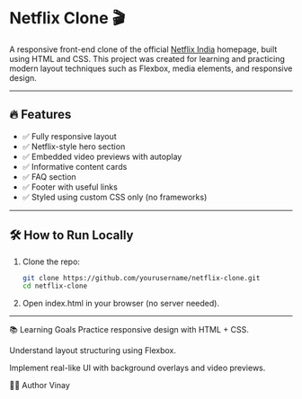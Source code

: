 # Netflix Clone 🎬

A responsive front-end clone of the official [Netflix India](https://www.netflix.com/in/) homepage, built using HTML and CSS. This project was created for learning and practicing modern layout techniques such as Flexbox, media elements, and responsive design.


---

## 🔥 Features

- ✅ Fully responsive layout
- ✅ Netflix-style hero section
- ✅ Embedded video previews with autoplay
- ✅ Informative content cards
- ✅ FAQ section
- ✅ Footer with useful links
- ✅ Styled using custom CSS only (no frameworks)

---


## 🛠️ How to Run Locally

1. Clone the repo:
   ```bash
   git clone https://github.com/yourusername/netflix-clone.git
   cd netflix-clone
   ```
2. Open index.html in your browser (no server needed).

---

📚 Learning Goals
Practice responsive design with HTML + CSS.

Understand layout structuring using Flexbox.

Implement real-like UI with background overlays and video previews.

👨‍💻 Author
Vinay 
